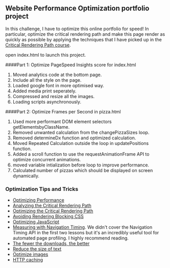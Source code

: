 ## Website Performance Optimization portfolio project

In this challenge, I have to optimize this online portfolio for speed! In particular, optimize the critical rendering path and make this page render as quickly as possible by applying the techniques that I have picked up in the [Critical Rendering Path course](https://www.udacity.com/course/ud884).

open index.html to launch this project.

####Part 1: Optimize PageSpeed Insights score for index.html

1. Moved analytics code at the bottom page.
2. Include all the style on the page.
3. Loaded google font in more optimised way.
4. Added media print seperately.
5. Compressed and resize all the images.
6. Loading scripts asynchronously.

####Part 2: Optimize Frames per Second in pizza.html

1. Used more performant DOM element selectors getElementsbyClassName.
2. Removed unwanted calculation from the changePizzaSizes loop.
3. Removed determineDx function and optimized calculation.
4. Moved Repeated Calculation outside the loop in updatePositions function.
5. Added a scroll function to use the requestAnimationFrame API to optimize concurrent animations.
6. moved variable intialization before loop to improve performance.
7. Calculated number of pizzas which should be displayed on screen dynamically.

### Optimization Tips and Tricks
* [Optimizing Performance](https://developers.google.com/web/fundamentals/performance/ "web performance")
* [Analyzing the Critical Rendering Path](https://developers.google.com/web/fundamentals/performance/critical-rendering-path/analyzing-crp.html "analyzing crp")
* [Optimizing the Critical Rendering Path](https://developers.google.com/web/fundamentals/performance/critical-rendering-path/optimizing-critical-rendering-path.html "optimize the crp!")
* [Avoiding Rendering Blocking CSS](https://developers.google.com/web/fundamentals/performance/critical-rendering-path/render-blocking-css.html "render blocking css")
* [Optimizing JavaScript](https://developers.google.com/web/fundamentals/performance/critical-rendering-path/adding-interactivity-with-javascript.html "javascript")
* [Measuring with Navigation Timing](https://developers.google.com/web/fundamentals/performance/critical-rendering-path/measure-crp.html "nav timing api"). We didn't cover the Navigation Timing API in the first two lessons but it's an incredibly useful tool for automated page profiling. I highly recommend reading.
* <a href="https://developers.google.com/web/fundamentals/performance/optimizing-content-efficiency/eliminate-downloads.html">The fewer the downloads, the better</a>
* <a href="https://developers.google.com/web/fundamentals/performance/optimizing-content-efficiency/optimize-encoding-and-transfer.html">Reduce the size of text</a>
* <a href="https://developers.google.com/web/fundamentals/performance/optimizing-content-efficiency/image-optimization.html">Optimize images</a>
* <a href="https://developers.google.com/web/fundamentals/performance/optimizing-content-efficiency/http-caching.html">HTTP caching</a>


